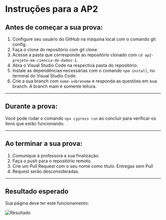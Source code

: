 # Instruções para a AP2

## Antes de começar a sua prova:

1. Configure seu usuário do GitHub na máquina local com o comando git config.
2. Faça o clone do repositório com git clone.
3. Acesse a pasta que corresponde ao repositório clonado com `cd ap2-projeto-em-ciencia-de-dados-1`.
4. Abra o Visual Studio Code na respectiva pasta do repositório.
5. Instale as dependências necessárias com o comando `npm install`, no terminal do Visual Studio Code.
6. Crie a sua branch com `nome-sobrenome` e responda as questões em sua branch. A branch main é somente leitura.

<hr>

## Durante a prova:

Você pode rodar o comando `npx cypress run` ao concluir para verificar os itens que estão funcionando.

<hr>

## Ao terminar a sua prova:

1. Comunique à professora a sua finalização.
2. Faça o push para o repositório remoto.
3. Crie um Pull Request com o seu nome como título. Entregas sem Pull
4. Request serão desconsideradas.

<hr>

## Resultado esperado

Sua página deve ter este funcionamento:

![Resultado](./img/demo.gif)
